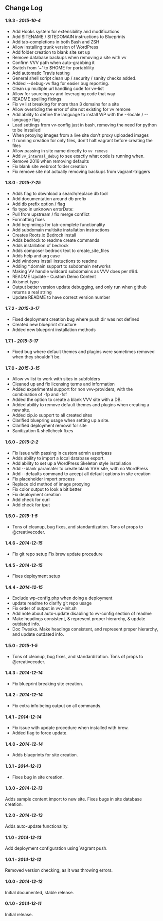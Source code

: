 ## Change Log

#### 1.9.3 - *2015-10-4* ####

 * Add Hooks system for extensibility and modifications
 * Add SITENAME / SITEDOMAIN instructions to Blueprints
 * Add tab-completions in both Bash and ZSH
 * Allow installing trunk version of WordPress
 * Add folder creation to blank site set up
 * Remove database backups when removing a site with vv
 * Confirm VVV path when auto-grabbing it
 * Switch from '~' to $HOME for portablility
 * Add automatic Travis testing
 * General shell script clean up / security / sanity checks added.
 * Added --debug-vv flag for easier bug reporting.
 * Clean up multiple url handling code for vv-list
 * Allow for sourcing vv and leveraging code that way
 * README spelling fixings
 * Fix vv list breaking for more than 3 domains for a site
 * Allow overriding the error of site not existing for vv remove
 * Add ability to define the language to install WP with the --locale / --language flag
 * Load settings from vv-config just in bash, removing the need for python to be installed
 * When proxying images from a live site don't proxy uploaded images
 * If running creation for only files, don't halt vagrant before creating the files
 * Allow passing in site name directly to `vv remove`
 * Add `vv_internal_debug` to see exactly what code is running when.
 * Remove 2016 when removing defaults
 * Fix blank site webroot folder creation
 * Fix remove site not actually removing backups from vagrant-triggers


#### 1.8.0 - *2015-7-25* ####
 * Adds flag to download a search/replace db tool
 * Add documentation around db prefix
 * Add db prefix option / flag
 * fix typo in unknown errorDate:
 * Pull from upstream / fix merge conflict
 * Formatting fixes
 * Add beginnings for tab-complete functionality
 * Add subdomain multisite installation instructions
 * Creates Roots.io Bedrock install
 * Adds bedrock to readme create commands
 * Adds installation of bedrock
 * Adds composer bedrock text to create_site_files
 * Adds help and arg case
 * Add windows install instuctions to readme
 * Adding *.domain support to subdomain networks
 * Making VV handle wildcard subdomains as VVV does per #94.
 * README Update - Custom Demo Content
 * Akismet typo
 * Output better version update debugging, and only run when github returns a real string
 * Update README to have correct version number


#### 1.7.2 - *2015-3-17* ####
 * Fixed deployment creation bug where push.dir was not defined
 * Created new blueprint structure
 * Added new blueprint installation methods

#### 1.7.1 - *2015-3-17* ####
 * Fixed bug where default themes and plugins were sometimes removed when they shouldn't be.

#### 1.7.0 - *2015-3-15* ####
 * Allow vv list to work with sites in subfolders
 * Cleaned up and fix licensing terms and information
 * Added experimental support for non vvv-providers, with the combination of -fp and -fsf
 * Added the option to create a blank VVV site with a DB.
 * Added ability to remove default themes and plugins when creating a new site.
 * Added xip.io support to all created sites
 * Clarified bluepring usage when setting up a site.
 * Clarified deployment removal for site
 * Sanitization & shellcheck fixes

#### 1.6.0 - *2015-2-2* ####
 * Fix issue with passing in custom admin user/pass
 * Adds ability to import a local database export.
 * Add ability to set up a WordPress Skeleton style installation
 * Add --blank paramater to create blank VVV site, with no WordPress
 * Add --defaults command to accept all default options in site creation
 * Fix placeholder import process
 * Replace old method of image proxying
 * Fix color output to look a bit better
 * Fix deployment creation
 * Add check for curl
 * Add check for tput

#### 1.5.0 - *2015-1-5* ####
 * Tons of cleanup, bug fixes, and standardization. Tons of props to @creativecoder.

#### 1.4.6 - *2014-12-15* ####
 * Fix git repo setup
 Fix brew update procedure

#### 1.4.5 - *2014-12-15* ####
 * Fixes deployment setup

#### 1.4.4 - *2014-12-15* ####
 * Exclude wp-config.php when doing a deployment
 * update readme to clarify git repo usage
 * Fix order of output in vvv-init.sh
 * Add note about auto-update disabling to vv-config section of readme
 * Make headings consistent, & represent proper hierarchy, & update outdated info.
 * Doc Tweaks. Make headings consistent, and represent proper hierarchy, and update outdated info.

#### 1.5.0 - *2015-1-5* ####
 * Tons of cleanup, bug fixes, and standardization. Tons of props to @creativecoder.

#### 1.4.3 - *2014-12-14* ####
 * Fix blueprint breaking site creation.

#### 1.4.2 - *2014-12-14* ####
 * Fix extra info being output on all commands.

#### 1.4.1 - *2014-12-14* ####
 * Fix issue with update procedure when installed with brew.
 * Added flag to force update.

#### 1.4.0 - *2014-12-14* ####
 * Adds blueprints for site creation.

#### 1.3.1 - *2014-12-13* ####
 * Fixes bug in site creation.

#### 1.3.0 - *2014-12-13* ####
 Adds sample content import to new site.
 Fixes bugs in site database creation.

#### 1.2.0 - *2014-12-13* ####
 Adds auto-update functionality.

#### 1.1.0 - *2014-12-13* ####
 Add deployment configuration using Vagrant push.

#### 1.0.1 - *2014-12-12* ####
 Removed version checking, as it was throwing errors.

#### 1.0.0 - *2014-12-12* ####
 Initial documented, stable release.

#### 0.1.0 - *2014-12-11* ####
 Initial release.
